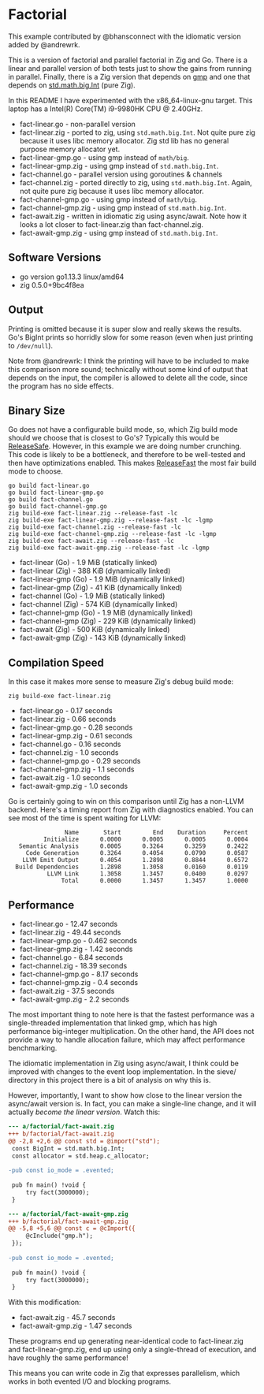 # Factorial

This example contributed by @bhansconnect with the idiomatic version added
by @andrewrk.

This is a version of factorial and parallel factorial in Zig and Go.
There is a linear and parallel version of both tests just to show the gains
from running in parallel. Finally, there is a Zig version that depends on
[gmp](https://gmplib.org/) and one that depends on
[std.math.big.Int](https://ziglang.org/documentation/master/std/#std;math.big.Int)
(pure Zig).

In this README I have experimented with the x86_64-linux-gnu target.
This laptop has a Intel(R) Core(TM) i9-9980HK CPU @ 2.40GHz.

 * fact-linear.go - non-parallel version 
 * fact-linear.zig - ported to zig, using `std.math.big.Int`. Not quite
   pure zig because it uses libc memory allocator. Zig std lib has no
   general purpose memory allocator yet.
 * fact-linear-gmp.go - using gmp instead of `math/big`.
 * fact-linear-gmp.zig - using gmp instead of `std.math.big.Int`.
 * fact-channel.go - parallel version using goroutines & channels
 * fact-channel.zig - ported directly to zig, using `std.math.big.Int`.
   Again, not quite pure zig because it uses libc memory allocator.
 * fact-channel-gmp.go - using gmp instead of `math/big`.
 * fact-channel-gmp.zig - using gmp instead of `std.math.big.Int`.
 * fact-await.zig - written in idiomatic zig using async/await. Note how it
   looks a lot closer to fact-linear.zig than fact-channel.zig.
 * fact-await-gmp.zig - using gmp instead of `std.math.big.Int`.

## Software Versions

 * go version go1.13.3 linux/amd64
 * zig 0.5.0+9bc4f8ea

## Output

Printing is omitted because it is super slow and really skews the results.
Go's BigInt prints so horridly slow for some reason (even when just printing to
`/dev/null`).

Note from @andrewrk: I think the printing will have to be included to make this
comparison more sound; technically without some kind of output that depends on
the input, the compiler is allowed to delete all the code, since the program
has no side effects.

## Binary Size

Go does not have a configurable build mode, so, which Zig build mode should
we choose that is closest to Go's? Typically this would be
[ReleaseSafe](https://ziglang.org/documentation/master/#ReleaseSafe).
However, in this example we are doing number crunching. This code is likely
to be a bottleneck, and therefore to be well-tested and then have optimizations
enabled. This makes
[ReleaseFast](https://ziglang.org/documentation/master/#ReleaseFast) the most
fair build mode to choose.

```
go build fact-linear.go
go build fact-linear-gmp.go
go build fact-channel.go
go build fact-channel-gmp.go
zig build-exe fact-linear.zig --release-fast -lc
zig build-exe fact-linear-gmp.zig --release-fast -lc -lgmp
zig build-exe fact-channel.zig --release-fast -lc
zig build-exe fact-channel-gmp.zig --release-fast -lc -lgmp
zig build-exe fact-await.zig --release-fast -lc
zig build-exe fact-await-gmp.zig --release-fast -lc -lgmp
```

 * fact-linear (Go) - 1.9 MiB (statically linked)
 * fact-linear (Zig) - 388 KiB (dynamically linked)
 * fact-linear-gmp (Go) - 1.9 MiB (dynamically linked)
 * fact-linear-gmp (Zig) - 41 KiB (dynamically linked)
 * fact-channel (Go) - 1.9 MiB (statically linked)
 * fact-channel (Zig) - 574 KiB (dynamically linked)
 * fact-channel-gmp (Go) - 1.9 MiB (dynamically linked)
 * fact-channel-gmp (Zig) - 229 KiB (dynamically linked)
 * fact-await (Zig) - 500 KiB (dynamically linked)
 * fact-await-gmp (Zig) - 143 KiB (dynamically linked)

## Compilation Speed

In this case it makes more sense to measure Zig's debug build mode:

```
zig build-exe fact-linear.zig
```

 * fact-linear.go - 0.17 seconds
 * fact-linear.zig - 0.66 seconds
 * fact-linear-gmp.go - 0.28 seconds
 * fact-linear-gmp.zig - 0.61 seconds
 * fact-channel.go - 0.16 seconds
 * fact-channel.zig - 1.0 seconds
 * fact-channel-gmp.go - 0.29 seconds
 * fact-channel-gmp.zig - 1.1 seconds
 * fact-await.zig - 1.0 seconds
 * fact-await-gmp.zig - 1.0 seconds


Go is certainly going to win on this comparison until Zig has a
non-LLVM backend. Here's a timing report from Zig with diagnostics
enabled. You can see most of the time is spent waiting for LLVM:

```
                Name       Start         End    Duration     Percent
          Initialize      0.0000      0.0005      0.0005      0.0004
   Semantic Analysis      0.0005      0.3264      0.3259      0.2422
     Code Generation      0.3264      0.4054      0.0790      0.0587
    LLVM Emit Output      0.4054      1.2898      0.8844      0.6572
  Build Dependencies      1.2898      1.3058      0.0160      0.0119
           LLVM Link      1.3058      1.3457      0.0400      0.0297
               Total      0.0000      1.3457      1.3457      1.0000
```


## Performance

 * fact-linear.go - 12.47 seconds
 * fact-linear.zig - 49.44 seconds
 * fact-linear-gmp.go - 0.462 seconds
 * fact-linear-gmp.zig - 1.42 seconds
 * fact-channel.go - 6.84 seconds
 * fact-channel.zig - 18.39 seconds
 * fact-channel-gmp.go - 8.17 seconds
 * fact-channel-gmp.zig - 0.4 seconds
 * fact-await.zig - 37.5 seconds
 * fact-await-gmp.zig - 2.2 seconds

The most important thing to note here is that the fastest performance was a
single-threaded implementation that linked gmp, which has high performance
big-integer multiplication. On the other hand, the API does not provide a way
to handle allocation failure, which may affect performance benchmarking.

The idiomatic implementation in Zig using async/await, I think could be
improved with changes to the event loop implementation. In the sieve/ directory
in this project there is a bit of analysis on why this is.

However, importantly, I want to show how close to the linear version the
async/await version is. In fact, you can make a single-line change, and it will
actually *become the linear version*. Watch this:

```diff
--- a/factorial/fact-await.zig
+++ b/factorial/fact-await.zig
@@ -2,8 +2,6 @@ const std = @import("std");
 const BigInt = std.math.big.Int;
 const allocator = std.heap.c_allocator;
 
-pub const io_mode = .evented;
 
 pub fn main() !void {
     try fact(3000000);
 }

--- a/factorial/fact-await-gmp.zig
+++ b/factorial/fact-await-gmp.zig
@@ -5,8 +5,6 @@ const c = @cImport({
     @cInclude("gmp.h");
 });
 
-pub const io_mode = .evented;
 
 pub fn main() !void {
     try fact(3000000);
 }
```

With this modification:

 * fact-await.zig - 45.7 seconds
 * fact-await-gmp.zig - 1.47 seconds

These programs end up generating near-identical code to fact-linear.zig and fact-linear-gmp.zig,
end up using only a single-thread of execution, and have roughly the same performance!

This means you can write code in Zig that expresses parallelism, which works in both evented I/O
and blocking programs.
